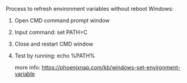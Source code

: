 Process to refresh environment variables without reboot Windows:

1. Open CMD command prompt window

2. Input command:
   set PATH=C

3. Close and restart CMD window

4. Test by running:
   echo %PATH%

   more info:
   https://phoenixnap.com/kb/windows-set-environment-variable
   